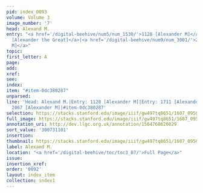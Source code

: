 ```yaml
---
pid: index_0093
volume: Volume 3
image_number: '7'
head: Alexand M.
entry: "<a href='/digital-beehive/num5/num_1530/'>1128 [Alexander M]</a>|<a href='/digital-beehive/num7/num_2635/'>1711
  [Alexander the Great]</a>|<a href='/digital-beehive/num9/num_3001/'>2067 [Alexander
  M]</a>"
topic:
first_letter: A
page:
add:
xref:
see:
index:
item: "#item-0dc380287"
unparsed:
line: 'Head: Alexand M.|Entry: 1128 [Alexander M]|Entry: 1711 [Alexander the Great]|Entry:
  2067 [Alexander M]|#item-0dc380287'
selection: https://stacks.stanford.edu/image/iiif/gw497tq8651/1607_0950/1585,1101,750,161/full/0/default.jpg
full_image: https://stacks.stanford.edu/image/iiif/gw497tq8651/1607_0950/full/full/0/default.jpg
annotation_uri: http://dev.llgc.org.uk/annotation/1564768626029
sort_value: '300731101'
insertion:
thumbnail: https://stacks.stanford.edu/image/iiif/gw497tq8651/1607_0950/1585,1101,750,161/150,/0/default.jpg
label: Alexand M.
location: "<a href='/digital-beehive/toc/toc3_07/'>Full Page</a>"
issue:
insertion_xref:
order: '0092'
layout: index_item
collection: index1
---
```

